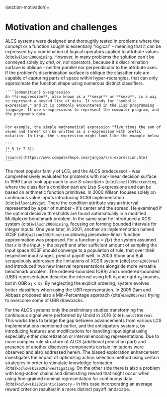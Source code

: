 (section-motivation)=
# Motivation and challenges
ALCS systems were designed and thoroughly tested in problems where the concept or a function sought is essentially "logical" - meaning that it can be expressed by a combination of logical operators applied to attribute values {cite}`wilson2000mining`. However, in many problems the solution can't be conveyed solely by _and_, _or_, _not_ operators, because it's discrimination surface is oblique - neither parallel nor perpendicular to the attribute axes. If the problem's discrimination surface is oblique the classifier rule are capable of capturing parts of space within hyper-rectangles, that can only approximate the function shape using numerous distinct classifiers.

`````{margin}
````{admonition} S-expression
An **s-expression**, also known as a **sexpr** or **sexp**, is a way to represent a nested list of data. It stands for "symbolic expression," and it is commonly encountered in the Lisp programming language. It use s-expressions to represent the computer program, and the program's data.


For example, the simple mathematical expression "five times the sum of seven and three" can be written as a s-expression with prefix notation. In Lisp, the s-expression might look like the example below

```
(* 5 (+ 7 3))
```
[source](https://www.computerhope.com/jargon/s/s-expression.htm)
````
`````

The most popular family of LCS, and the ALCS predecessor - [](section-topics-history-xcs) was comprehensively evaluated for problems with non-linear decision surface. In 1999 Lanzi took approach to use _S-classifiers_ {cite}`lanzi1999extending`, where the classifier's condition part are Lisp S-expressions and can be based on arithmetic function primitives. In 2000 Wilson focuses solely on continuous value inputs introducing XCSR implementation {cite}`wilson1999get`. There the condition attribute was an interval represented by a pair of number - it's center and the spread. He examined if the optimal decisive thresholds are found automatically in a modified Multiplexer benchmark problem. In the same year he introduced a XCSI system {cite}`wilson2000mining`, focusing on forming bounded intervals for integer inputs. One year later, in 2001, another an implementation named XCSF {cite}`wilson2001function` allowing piecewise-linear function approximation was proposed. For a function $y=f(x)$ the system assumed that $x$ is the input, $y$ the payoff and after sufficient amount of sampling the input space XCSF should converge to a population of rule, that over their respective input ranges, predict payoff well. In 2003 Stone and Bull scrupulously addressed the limitations of XCSR system {cite}`stone2003real` and introduced two new interval representations alongside more versatile benchmark problem. The ordered-bounded (OBR) and unordered-bounded (UBR) representation describe the interval using left $x_1$ and right $x_2$ bounds, but in OBR $x_1 < x_2$. By neglecting the explicit ordering, system evolves better classifiers when using the UBR representation. In 2005 Dam and Abbass proposed also a Min-Percentage approach {cite}`dam2005real` trying to overcome some of UBR drawbacks.

For the ALCS systems only the preliminary studies transforming the continuous signal were performed by Unold in 2016 {cite}`unold2016real`. This works tries to bridge the gap between advancements from various LCS implementations mentioned earlier, and the anticipatory systems, by introducing features and modifications for handling input signal using especially either discretization or interval encoding representations. Due to more complex rule structure of ALCS (additional prediction part) and presence of another discovery components certain limitations were observed and also addressed herein. The biased exploration enhancement investigates the impact of optimizing action selection method using certain strategies in order to stimulate knowledge formation {cite}`kozlowski2020investigating`. On the other side there is also a problem with long-action chains and diminishing reward that might occur when using fine-grained nominal representation for continuous data {cite}`kozlowski2021anticipatory` - in this case incorporating an average reward criterion resulted in a more distinct payoff landscape.